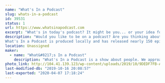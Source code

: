 ```yaml
---
name: "What's In a Podcast"
slug: whats-in-a-podcast
id: 39531
status: 1
url: https://www.whatsinapodcast.com
excerpt: "What's in today's podcast? It might be you... or your idea for a great show! Come be on our \"Man on the Street\" segment or chat with us about how to make your own podcast. "
description: "Would you like to be on a podcast? Are you thinking about creating one of your own? What's In a Podcast invites participants to visit our booth to be a part of the podcast by answering a quick question or two on the microphone and be featured in our \"Man on the Street\" segment. We'll chat with you about your own ideas and discuss what it takes to create your own podcast. 
What's In a Podcast is produced locally and has released nearly 150 episodes over the past 3 years. We hope to meet you at the Faire!"
location: Unassigned
maker:
  - name: "What&#8217;s In a Podcast"
    description: "What's In a Podcast is a show about people. We approach this subject by exploring various topics like Free Will, Giraffes, The NBA, Spiderman, a Sea World show about bubbles, etc. You might even hear yourself, or one of your friends featured in our \"Man on the Street\" segments."
photo_link: http://104.41.139.123/wp-content/uploads/2019/10/9DEDF7FB-A6AE-4295-9F67-1F4B10C00B12-1024x1024.png
last-modified-db: "2019-10-16 20:08:57"
last-exported: "2020-04-07 17:18:24"
---
```

